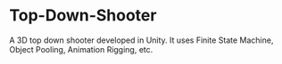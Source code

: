 # Top-Down-Shooter
A 3D top down shooter developed in Unity. It uses Finite State Machine, Object Pooling, Animation Rigging, etc.
